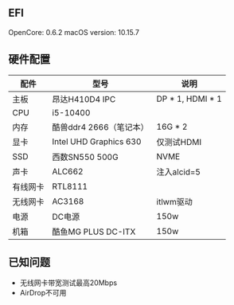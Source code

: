 
## EFI
OpenCore: 0.6.2
macOS version: 10.15.7

## 硬件配置

| 配件   | 型号 | 说明 |
|------|----|----|
| 主板   |  昂达H410D4 IPC  |  DP * 1, HDMI * 1  |
| CPU  |  i5-10400  |    |
| 内存   |  酷兽ddr4 2666（笔记本）  |  16G * 2  |
| 显卡   |  Intel UHD Graphics 630  |  仅测试HDMI  |
| SSD  |  西数SN550 500G  |  NVME  |
| 声卡   |  ALC662  |  注入alcid=5  |
| 有线网卡 |  RTL8111  |    |
| 无线网卡 |  AC3168  |  itlwm驱动  |
| 电源 |  DC电源  |  150w  |
| 机箱 |  酷鱼MG PLUS DC-ITX  |  150w  |

## 已知问题
* 无线网卡带宽测试最高20Mbps
* AirDrop不可用


 